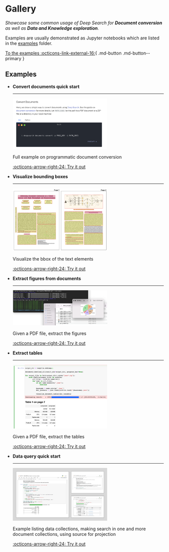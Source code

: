 # Gallery

*Showcase some common usage of Deep Search for **Document conversion** as well as **Data and Knowledge exploration**.*


Examples are usually demonstrated as Jupyter notebooks which are listed in the [examples](https://github.com/DS4SD/deepsearch-toolkit/tree/main/examples) folder.

[To the examples :octicons-link-external-16:](https://github.com/DS4SD/deepsearch-examples){ .md-button .md-button--primary }


## Examples

<div class="grid cards" markdown>

-   __Convert documents quick start__

    ---

    <img src="https://github.com/DS4SD/deepsearch-examples/raw/main/.readme_resources/doc_conversion_quick_start.png" width="300px" />
    <br />

    Full example on programmatic document conversion

    [:octicons-arrow-right-24: Try it out](https://github.com/DS4SD/deepsearch-examples/tree/main/examples/document_conversion_quick_start)

-   __Visualize bounding boxes__

    ---

    <img src="https://github.com/DS4SD/deepsearch-examples/raw/main/.readme_resources/visualize_bbox.png" width="300px" />
    <br />

    Visualize the bbox of the text elements

    [:octicons-arrow-right-24: Try it out](https://github.com/DS4SD/deepsearch-examples/tree/main/examples/document_conversion_visualize_bbox)

-   __Extract figures from documents__

    ---

    <img src="https://github.com/DS4SD/deepsearch-examples/raw/main/.readme_resources/extract_figures.png" width="300px" />
    <br />

    Given a PDF file, extract the figures

    [:octicons-arrow-right-24: Try it out](https://github.com/DS4SD/deepsearch-examples/tree/main/examples/document_conversion_extract_figures)

-   __Extract tables__

    ---

    <img src="https://github.com/DS4SD/deepsearch-examples/raw/main/.readme_resources/extract_tables.png" width="300px" />
    <br />

    Given a PDF file, extract the tables

    [:octicons-arrow-right-24: Try it out](https://github.com/DS4SD/deepsearch-examples/tree/main/examples/document_conversion_extract_tables)

-   __Data query quick start__

    ---

    <img src="https://github.com/DS4SD/deepsearch-examples/raw/main/.readme_resources/data_query_quick_start.png" width="300px" />
    <br />

    Example listing data collections, making search in one and more document collections, using source for projection

    [:octicons-arrow-right-24: Try it out](https://github.com/DS4SD/deepsearch-examples/tree/main/examples/data_query_quick_start)

</div>

